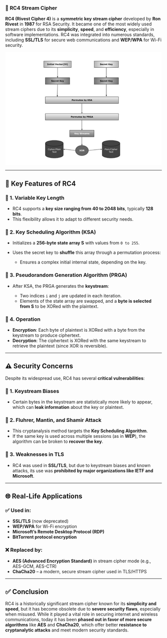 ### 📌 **RC4 Stream Cipher**

**RC4 (Rivest Cipher 4)** is a **symmetric key stream cipher** developed by **Ron Rivest** in **1987** for RSA Security. It became one of the most widely used stream ciphers due to its **simplicity**, **speed**, and **efficiency**, especially in software implementations. RC4 was integrated into numerous standards, including **SSL/TLS** for secure web communications and **WEP/WPA** for Wi-Fi security.

![alt text](image-54.png)


---

## 🔐 **Key Features of RC4**

### 🔸 1. **Variable Key Length**

* RC4 supports a **key size ranging from 40 to 2048 bits**, typically **128 bits**.
* This flexibility allows it to adapt to different security needs.

### 🔸 2. **Key Scheduling Algorithm (KSA)**

* Initializes a **256-byte state array S** with values from `0 to 255`.
* Uses the secret key to **shuffle** this array through a permutation process:

  * Ensures a complex initial internal state, depending on the key.

### 🔸 3. **Pseudorandom Generation Algorithm (PRGA)**

* After KSA, the PRGA generates the **keystream**:

  * Two indices `i` and `j` are updated in each iteration.
  * Elements of the state array are swapped, and a **byte is selected from S** to be XORed with the plaintext.

### 🔸 4. **Operation**

* **Encryption**: Each byte of plaintext is XORed with a byte from the keystream to produce ciphertext.
* **Decryption**: The ciphertext is XORed with the same keystream to retrieve the plaintext (since XOR is reversible).

---

## ⚠️ **Security Concerns**

Despite its widespread use, RC4 has several **critical vulnerabilities**:

### 🔸 1. **Keystream Biases**

* Certain bytes in the keystream are statistically more likely to appear, which can **leak information** about the key or plaintext.

### 🔸 2. **Fluhrer, Mantin, and Shamir Attack**

* This cryptanalysis method targets the **Key Scheduling Algorithm**.
* If the same key is used across multiple sessions (as in **WEP**), the algorithm can be broken to **recover the key**.

### 🔸 3. **Weaknesses in TLS**

* RC4 was used in **SSL/TLS**, but due to keystream biases and known attacks, its use was **prohibited by major organizations like IETF and Microsoft**.

---

## 🌐 **Real-Life Applications**

### ✅ Used in:

* **SSL/TLS** (now deprecated)
* **WEP/WPA** for Wi-Fi encryption
* **Microsoft’s Remote Desktop Protocol (RDP)**
* **BitTorrent protocol encryption**

### ❌ Replaced by:

* **AES (Advanced Encryption Standard)** in stream cipher mode (e.g., AES-GCM, AES-CTR)
* **ChaCha20** – a modern, secure stream cipher used in TLS/HTTPS

---

## ✅ **Conclusion**

RC4 is a historically significant stream cipher known for its **simplicity and speed**, but it has become obsolete due to **severe security flaws**, especially when misused. While it played a vital role in securing internet and wireless communications, today it has been **phased out in favor of more secure algorithms** like **AES** and **ChaCha20**, which offer better **resistance to cryptanalytic attacks** and meet modern security standards.
